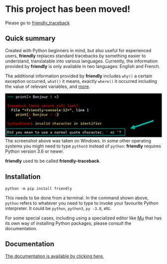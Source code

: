 # This project has been moved!

Please go to [friendly_traceback](https://github.com/friendly-traceback/friendly-traceback)


## Quick summary

Created with Python beginners in mind, but also useful for experienced users,
**friendly** replaces standard tracebacks
by something easier to understand, translatable into various languages. 
Currently, the information provided by **friendly** is only available
in two languages: English and French.

The additional information provided by **friendly** includes
`why()` a certain exception occurred,
`what()` it means, exactly `where()` it occurred including
the value of relevant variables, and
[more](https://aroberge.github.io/friendly-traceback-docs/docs/html/).


![Example](https://raw.githubusercontent.com/aroberge/friendly/master/why_1.png)
The screenshot above was taken on Windows. In some other operating systems
you might need to type `python3` instead of `python`: **friendly**
requires Python version 3.6 or newer.

**friendly** used to be called **friendly-traceback**.


## Installation

```
python -m pip install friendly
```

This needs to be done from a terminal.
In the command shown above,
`python` refers to whatever you need to type to invoke your
favourite Python interpreter.
It could be `python`, `python3`, `py -3.8`, etc.


For some special cases, including
using a specialized editor like [Mu](https://codewith.mu) that has its own way
of installing Python packages, please consult the documentation.

## Documentation

[The documentation is available by clicking here.](https://friendly-traceback.github.io/docs/index.html)

